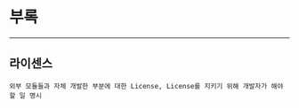 # 부록

----------

라이센스
-----------

`외부 모듈들과 자체 개발한 부분에 대한 License, License를 지키기 위해 개발자가 해야 할 일 명시`
